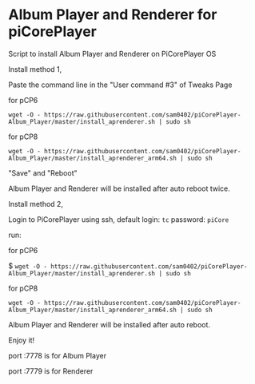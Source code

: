 # Album Player and Renderer for piCorePlayer

Script to install Album Player and Renderer on PiCorePlayer OS

Install method 1,

Paste the command line in the "User command #3" of Tweaks Page 

for pCP6

`wget -O - https://raw.githubusercontent.com/sam0402/piCorePlayer-Album_Player/master/install_aprenderer.sh | sudo sh`

for pCP8

`wget -O - https://raw.githubusercontent.com/sam0402/piCorePlayer-Album_Player/master/install_aprenderer_arm64.sh | sudo sh`

"Save" and "Reboot"

Album Player and Renderer will be installed after auto reboot twice.

Install method 2,

Login to PiCorePlayer using ssh, default login: `tc` password: `piCore`

run:

for pCP6

$ `wget -O - https://raw.githubusercontent.com/sam0402/piCorePlayer-Album_Player/master/install_aprenderer.sh | sudo sh`

for pCP8

`wget -O - https://raw.githubusercontent.com/sam0402/piCorePlayer-Album_Player/master/install_aprenderer_arm64.sh | sudo sh`

Album Player and Renderer will be installed after auto reboot.

Enjoy it!

port :7778 is for Album Player

port :7779 is for Renderer


